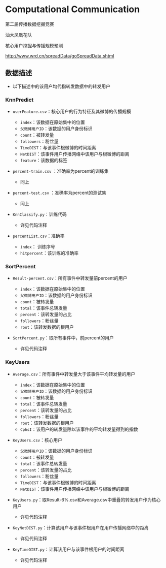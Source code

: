# Computational Communication

第二届传播数据挖掘竞赛

汕大凤凰花队

核心用户挖掘与传播规模预测

http://www.wrd.cn/spreadData/goSpreadData.shtml

## 数据描述

* 以下描述中的该用户均代指转发数据中的转发用户

### KnnPredict

* `userFeature.csv`：核心用户的行为特征及其微博的传播规模
  * `index`：该数据在原始集中的位置
  * `父微博用户ID`：该数据的用户身份标识
  * `count`：被转发量
  * `followers`：粉丝量
  * `TimeDIST`：与该事件根微博的时间距离
  * `NetDIST`：该事件用户传播网络中该用户与根微博的距离
  * `feature`：该数据的标签

* `percent-train.csv` ：准确率为percent的训练集
  
  * 同上 

* `percent-test.csv` ：准确率为percent的测试集

  * 同上 

* `KnnClassify.py`：训练代码

  * 详见代码注释
  
* `percentList.csv`：准确率
  * `index`： 训练序号
  * `hitpercent`：该训练的准确率


### SortPercent

* `Result-percent.csv`：所有事件中转发量前percent的用户
  * `index`：该数据在原始集中的位置
  * `父微博用户ID`：该数据的用户身份标识
  * `count`：被转发量
  * `total`：该事件总转发量
  * `percent`：该转发量的占比
  * `followers`：粉丝量
  * `root`：该转发数据的根用户
  
* `SortPercent.py`：取所有事件中，前percent的用户
   * 详见代码注释


### KeyUsers

* `Average.csv`：所有事件中转发量大于该事件平均转发量的用户
  * `index`：该数据在原始集中的位置
  * `父微博用户ID`：该数据的用户身份标识
  * `count`：被转发量
  * `total`：该事件总转发量
  * `percent`：该转发量的占比
  * `followers`：粉丝量
  * `root`：该转发数据的根用户
  * `CphsI`：该用户的转发量除以该事件的平均转发量得到的指数

* `KeyUsers.csv`：核心用户
  * `父微博用户ID`：该数据的用户身份标识
  * `count`：被转发量
  * `total`：该事件总转发量
  * `percent`：该转发量的占比
  * `followers`：粉丝量
  * `TimeDIST`：与该事件根微博的时间距离
  * `NetDIST`：该事件用户传播网络中该用户与根微博的距离
  
* `KeyUsers.py`：取Result-6%.csv和Average.csv中重叠的转发用户作为核心用户
   * 详见代码注释
  
* `KeyNetDIST.py`：计算该用户与该事件根用户在用户传播网络中的距离
  * 详见代码注释
  
* `KeyTimeDIST.py`：计算该用户与该事件根用户的时间距离
  * 详见代码注释
